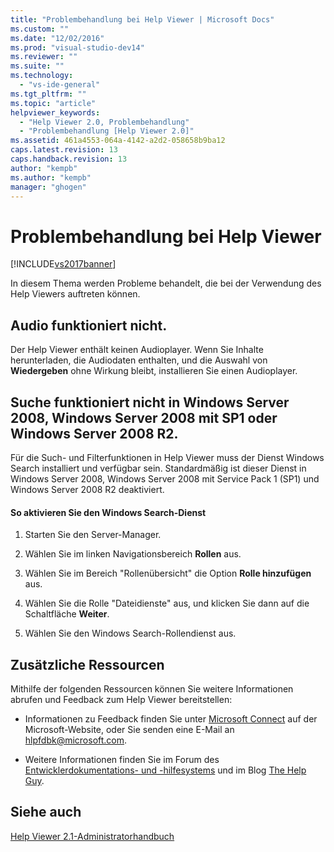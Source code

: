 ```yaml
---
title: "Problembehandlung bei Help Viewer | Microsoft Docs"
ms.custom: ""
ms.date: "12/02/2016"
ms.prod: "visual-studio-dev14"
ms.reviewer: ""
ms.suite: ""
ms.technology: 
  - "vs-ide-general"
ms.tgt_pltfrm: ""
ms.topic: "article"
helpviewer_keywords: 
  - "Help Viewer 2.0, Problembehandlung"
  - "Problembehandlung [Help Viewer 2.0]"
ms.assetid: 461a4553-064a-4142-a2d2-058658b9ba12
caps.latest.revision: 13
caps.handback.revision: 13
author: "kempb"
ms.author: "kempb"
manager: "ghogen"
---
```

# Problembehandlung bei Help Viewer
[!INCLUDE[vs2017banner](../code-quality/includes/vs2017banner.md)]

In diesem Thema werden Probleme behandelt, die bei der Verwendung des Help Viewers auftreten können.  
  
## Audio funktioniert nicht.  
 Der Help Viewer enthält keinen Audioplayer.  Wenn Sie Inhalte herunterladen, die Audiodaten enthalten, und die Auswahl von **Wiedergeben** ohne Wirkung bleibt, installieren Sie einen Audioplayer.  
  
## Suche funktioniert nicht in Windows Server 2008, Windows Server 2008 mit SP1 oder Windows Server 2008 R2.  
 Für die Such\- und Filterfunktionen in Help Viewer muss der Dienst Windows Search installiert und verfügbar sein.  Standardmäßig ist dieser Dienst in Windows Server 2008, Windows Server 2008 mit Service Pack 1 \(SP1\) und Windows Server 2008 R2 deaktiviert.  
  
#### So aktivieren Sie den Windows Search\-Dienst  
  
1.  Starten Sie den Server\-Manager.  
  
2.  Wählen Sie im linken Navigationsbereich **Rollen** aus.  
  
3.  Wählen Sie im Bereich "Rollenübersicht" die Option **Rolle hinzufügen** aus.  
  
4.  Wählen Sie die Rolle "Dateidienste" aus, und klicken Sie dann auf die Schaltfläche **Weiter**.  
  
5.  Wählen Sie den Windows Search\-Rollendienst aus.  
  
## Zusätzliche Ressourcen  
 Mithilfe der folgenden Ressourcen können Sie weitere Informationen abrufen und Feedback zum Help Viewer bereitstellen:  
  
-   Informationen zu Feedback finden Sie unter [Microsoft Connect](http://go.microsoft.com/fwlink/?linkid=243983) auf der Microsoft\-Website, oder Sie senden eine E\-Mail an [hlpfdbk@microsoft.com](mailto:hlpfdbk@microsoft.com).  
  
-   Weitere Informationen finden Sie im Forum des [Entwicklerdokumentations\- und \-hilfesystems](http://go.microsoft.com/fwlink/?LinkId=232741) und im Blog [The Help Guy](http://go.microsoft.com/fwlink/?LinkId=232743).  
  
## Siehe auch  
 [Help Viewer 2.1\-Administratorhandbuch](http://go.microsoft.com/fwlink/?LinkId=243985)